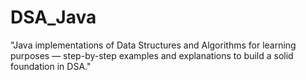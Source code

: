 # DSA_Java
"Java implementations of Data Structures and Algorithms for learning purposes — step-by-step examples and explanations to build a solid foundation in DSA."
